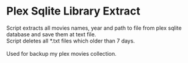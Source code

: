# Plex Sqlite Library Extract
Script extracts all movies names, year and path to file from plex sqlite database and save them at text file.<br>
Script deletes all *.txt files which older than 7 days. <br><br>
Used for backup my plex movies collection.